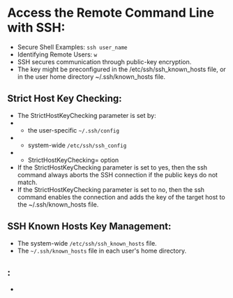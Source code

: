 # Access the Remote Command Line with SSH:

- Secure Shell Examples: `ssh user_name`
- Identifying Remote Users: `w`
- SSH secures communication through public-key encryption.
- The key might be preconfigured in the /etc/ssh/ssh_known_hosts file, or in the user home directory ~/.ssh/known_hosts file.

## Strict Host Key Checking:
- The StrictHostKeyChecking parameter is set by:
- - the user-specific `~/.ssh/config`
- - system-wide `/etc/ssh/ssh_config`
- - StrictHostKeyChecking= option
- If the StrictHostKeyChecking parameter is set to yes, then the ssh command always aborts the SSH connection if the public keys do not match.
- If the StrictHostKeyChecking parameter is set to no, then the ssh command enables the connection and adds the key of the target host to the ~/.ssh/known_hosts file.


## SSH Known Hosts Key Management:
- The system-wide `/etc/ssh/ssh_known_hosts` file.
- The `~/.ssh/known_hosts` file in each user's home directory.

## :
- 





